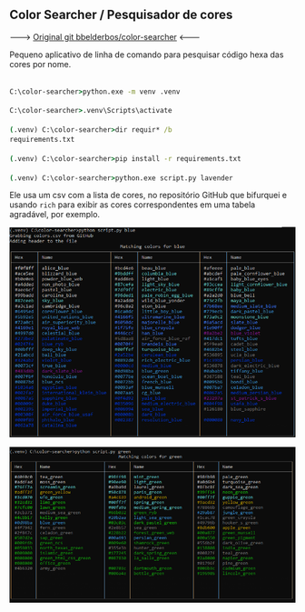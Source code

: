## Color Searcher / Pesquisador de cores
---> [Original git bbelderbos/color-searcher](https://github.com/bbelderbos/color-searcher) <---

Pequeno aplicativo de linha de comando para pesquisar código hexa das cores por nome.

```cmd

C:\color-searcher>python.exe -m venv .venv

C:\color-searcher>.venv\Scripts\activate

(.venv) C:\color-searcher>dir requir* /b
requirements.txt

(.venv) C:\color-searcher>pip install -r requirements.txt    

(.venv) C:\color-searcher>python.exe script.py lavender

```

Ele usa um csv com a lista de cores, no repositório GitHub que bifurquei e usando `rich` para exibir as cores correspondentes em uma tabela agradável, por exemplo.

![searching for blue](images/blue.png)

![searching for green](images/green.png)
